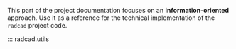 This part of the project documentation focuses on
an **information-oriented** approach. Use it as a
reference for the technical implementation of the
`radcad` project code.


::: radcad.utils
